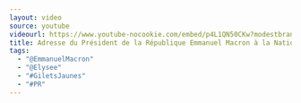 ```yaml
---
layout: video
source: youtube
videourl: https://www.youtube-nocookie.com/embed/p4L1QN50CKw?modestbranding=1
title: Adresse du Président de la République Emmanuel Macron à la Nation
tags:
  - "@EmmanuelMacron"
  - "@Elysee"
  - "#GiletsJaunes"
  - "#PR"
---
```

